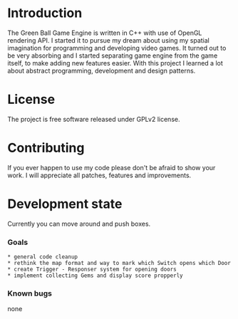 Introduction
============
The Green Ball Game Engine is written in C++ with use of OpenGL rendering API. I started it to pursue my dream about using my spatial imagination for programming and developing video games. It turned out to be very absorbing and I started separating game engine from the game itself, to make adding new features easier. With this project I learned a lot about abstract programming, development and design patterns.

License
=======
The project is free software released under GPLv2 license.

Contributing
============
If you ever happen to use my code please don't be afraid to show your work. I will appreciate all patches, features and improvements.

Development state
=================
Currently you can move around and push boxes.
### Goals

	* general code cleanup
	* rethink the map format and way to mark which Switch opens which Door
	* create Trigger - Responser system for opening doors
	* implement collecting Gems and display score propperly

### Known bugs

none
